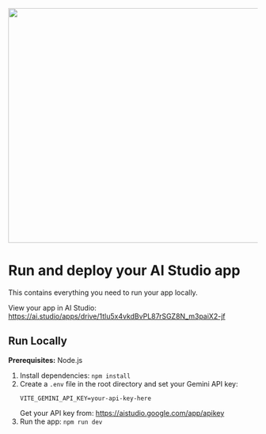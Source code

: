 <div align="center">
<img width="1200" height="475" alt="GHBanner" src="https://github.com/user-attachments/assets/0aa67016-6eaf-458a-adb2-6e31a0763ed6" />
</div>

# Run and deploy your AI Studio app

This contains everything you need to run your app locally.

View your app in AI Studio: https://ai.studio/apps/drive/1tlu5x4vkdBvPL87rSGZ8N_m3paiX2-jf

## Run Locally

**Prerequisites:** Node.js

1. Install dependencies:
   `npm install`
2. Create a `.env` file in the root directory and set your Gemini API key:
   ```
   VITE_GEMINI_API_KEY=your-api-key-here
   ```
   Get your API key from: https://aistudio.google.com/app/apikey
3. Run the app:
   `npm run dev`
